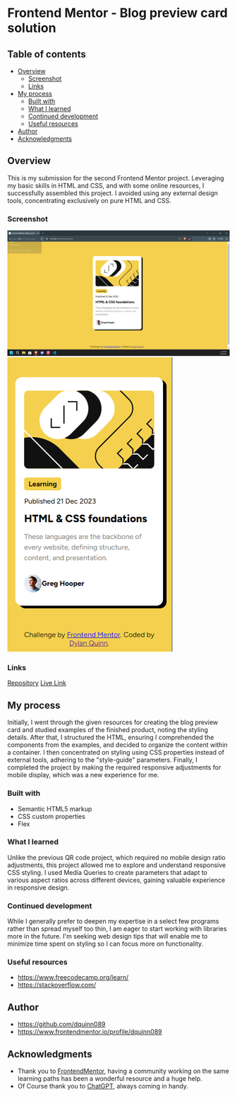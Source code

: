 # Frontend Mentor - Blog preview card solution

## Table of contents

- [Overview](#overview)
  - [Screenshot](#screenshot)
  - [Links](#links)
- [My process](#my-process)
  - [Built with](#built-with)
  - [What I learned](#what-i-learned)
  - [Continued development](#continued-development)
  - [Useful resources](#useful-resources)
- [Author](#author)
- [Acknowledgments](#acknowledgments)

## Overview

This is my submission for the second Frontend Mentor project. Leveraging my basic skills in HTML and CSS, and with some online resources, I successfully assembled this project. I avoided using any external design tools, concentrating exclusively on pure HTML and CSS.

### Screenshot

![desktop](screenshots\screenshot2-desktop.png?raw=true "Desktop")
![mobile](screenshots\screenshot2-mobile.png?raw=true "Mobile")


### Links

[Repository](https://github.com/dquinn089/frontend-mentor-qrcode)
[Live Link](https://dquinn089.github.io/frontend-mentor-qrcode/)

## My process

Initially, I went through the given resources for creating the blog preview card and studied examples of the finished product, noting the styling details. After that, I structured the HTML, ensuring I comprehended the components from the examples, and decided to organize the content within a container. I then concentrated on styling using CSS properties instead of external tools, adhering to the "style-guide" parameters. Finally, I completed the project by making the required responsive adjustments for mobile display, which was a new experience for me.

### Built with

- Semantic HTML5 markup
- CSS custom properties
- Flex


### What I learned

Unlike the previous QR code project, which required no mobile design ratio adjustments, this project allowed me to explore and understand responsive CSS styling. I used Media Queries to create parameters that adapt to various aspect ratios across different devices, gaining valuable experience in responsive design.

### Continued development

While I generally prefer to deepen my expertise in a select few programs rather than spread myself too thin, I am eager to start working with libraries more in the future. I'm seeking web design tips that will enable me to minimize time spent on styling so I can focus more on functionality.

### Useful resources

- https://www.freecodecamp.org/learn/
- https://stackoverflow.com/

## Author

- https://github.com/dquinn089
- https://www.frontendmentor.io/profile/dquinn089

## Acknowledgments

- Thank you to [FrontendMentor](https://www.frontendmentor.io/home), having a community working on the same learning paths has been a wonderful resource and a huge help.
- Of Course thank you to [ChatGPT](https://chatgpt.com/), always coming in handy.
